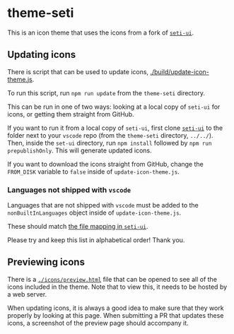 # theme-seti

This is an icon theme that uses the icons from a fork of [`seti-ui`](https://github.com/jesseweed/seti-ui).

## Updating icons

There is script that can be used to update icons, [./build/update-icon-theme.js](build/update-icon-theme.js).

To run this script, run `npm run update` from the `theme-seti` directory.

This can be run in one of two ways: looking at a local copy of `seti-ui` for icons, or getting them straight from GitHub.

If you want to run it from a local copy of `seti-ui`, first clone [`seti-ui`](https://github.com/jesseweed/seti-ui) to the folder next to your `vscode` repo (from the `theme-seti` directory, `../../`).
Then, inside the `set-ui` directory, run `npm install` followed by `npm run prepublishOnly`. This will generate updated icons.

If you want to download the icons straight from GitHub, change the `FROM_DISK` variable to `false` inside of `update-icon-theme.js`.

### Languages not shipped with `vscode`

Languages that are not shipped with `vscode` must be added to the `nonBuiltInLanguages` object inside of `update-icon-theme.js`.

These should match [the file mapping in `seti-ui`](https://github.com/jesseweed/seti-ui/blob/master/styles/components/icons/mapping.less).

Please try and keep this list in alphabetical order! Thank you.

## Previewing icons

There is a [`./icons/preview.html`](./icons/preview.html) file that can be opened to see all of the icons included in the theme.
Note that to view this, it needs to be hosted by a web server.

When updating icons, it is always a good idea to make sure that they work properly by looking at this page.
When submitting a PR that updates these icons, a screenshot of the preview page should accompany it.
